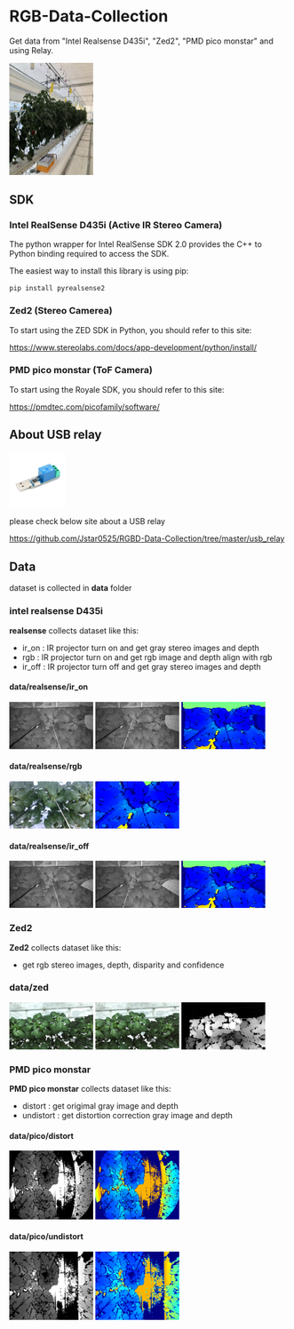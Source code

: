 # RGB-Data-Collection
Get data from "Intel Realsense D435i", "Zed2", "PMD pico monstar" and using Relay.

<img src="docs/img/camera_setting.jpg" width="30%" height="30%"></img>

## SDK

### Intel RealSense D435i (Active IR Stereo Camera)

The python wrapper for Intel RealSense SDK 2.0 provides the C++ to Python binding required to access the SDK.

The easiest way to install this library is using pip:
```
pip install pyrealsense2
```

### Zed2 (Stereo Camerea)

To start using the ZED SDK in Python, you should refer to this site:

https://www.stereolabs.com/docs/app-development/python/install/


### PMD pico monstar (ToF Camera)

To start using the Royale SDK, you should refer to this site:

https://pmdtec.com/picofamily/software/

## About USB relay

<img src="docs/relay/usb_relay.jpg" width="20%" height="20%"></img>

please check below site about a USB relay

https://github.com/Jstar0525/RGBD-Data-Collection/tree/master/usb_relay

## Data

dataset is collected in **data** folder

### intel realsense D435i

**realsense** collects dataset like this:

* ir_on : IR projector turn on and get gray stereo images and depth
* rgb : IR projector turn on and get rgb image and depth align with rgb
* ir_off : IR projector turn off and get gray stereo images and depth

#### data/realsense/ir_on
<img src="data/realsense/ir_on/left_20200827_175655.png" width="30%" height="30%"></img> <img src="data/realsense/ir_on/right_20200827_175655.png" width="30%" height="30%"></img> <img src="data/realsense/ir_on/depth_map_20200827_175655.png" width="30%" height="30%"></img>

#### data/realsense/rgb
<img src="data/realsense/rgb/rgb_20200827_175655.png" width="30%" height="30%"> <img src="data/realsense/rgb/depth_map_20200827_175655.png" width="30%" height="30%">

#### data/realsense/ir_off
<img src="data/realsense/ir_off/left_20200827_175657.png" width="30%" height="30%"></img> <img src="data/realsense/ir_off/right_20200827_175657.png" width="30%" height="30%"></img> <img src="data/realsense/ir_off/depth_map_20200827_175657.png" width="30%" height="30%"></img>

### Zed2

**Zed2** collects dataset like this:

* get rgb stereo images, depth, disparity and confidence

### data/zed
<img src="data/zed/left_20200827_175701.png" width="30%" height="30%"></img> <img src="data/zed/right_20200827_175701.png" width="30%" height="30%"></img> <img src="data/zed/depth_map_20200827_175701.png" width="30%" height="30%"></img>

### PMD pico monstar

**PMD pico monstar** collects dataset like this:

* distort : get origimal gray image and depth
* undistort : get distortion correction gray image and depth

#### data/pico/distort
<img src="data/pico/distort/gray_img_20200827_175703.png" width="30%" height="30%"></img> <img src="data/pico/distort/depth_map_20200827_175703.png" width="30%" height="30%"></img>

#### data/pico/undistort
<img src="data/pico/undistort/gray_img_20200827_175703.png" width="30%" height="30%"></img> <img src="data/pico/undistort/depth_map_20200827_175703.png" width="30%" height="30%"></img>

